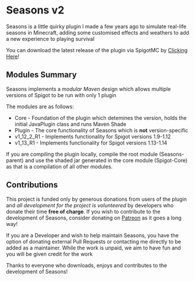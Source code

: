 <h1>Seasons v2</h1>

<p>Seasons is a little quirky plugin I made a few years ago to simulate real-life seasons in Minecraft, adding some
customised effects and weathers to add a new experience to playing survival</p>

<p>You can download the latest release of the plugin via SpigotMC by <a href="https://www.spigotmc.org/resources/seasons.39298/">Clicking Here</a>!

<h2>Modules Summary</h2>

<p>Seasons implements a <i>modular Maven</i> design which allows multiple versions of Spigot to be run with only 1 plugin</p>
<p>The modules are as follows:</p>
<ul>
  <li>Core - Foundation of the plugin which detemines the version, holds the initial JavaPlugin class and runs Maven Shade</li>
  <li>Plugin - The core functionality of Seasons which is <b>not</b> version-specific</li>
  <li>v1_12_2_R1 - Implements functionality for Spigot versions 1.9-1.12</li>
  <li>v1_13_R1 - Implements functionality for Spigot versions 1.13-1.14</li>
</ul>

<p>If you are compiling the plugin locally, compile the root module (Seasons-parent) and use the shaded jar generated in the 
  core module (Spigot-Core) as that is a compilation of all other modules.</p>
   
<h2>Contributions</h2>

<p>This project is funded only by generous donations from users of the plugin and <i>all development for the project is volunteered</i>
  by developers who donate their time <b>free of charge</b>. If you wish to contribute to the development of Seasons, consider donating
  on <a href="https://www.patreon.com/harieo">Patreon</a> as it goes a long way!</p>
  
<p>If you are a Developer and wish to help maintain Seasons, you have the option of donating external Pull Requests or contacting me directly to be added as a maintainer. While the work is unpaid, we aim to have fun and you will be given credit for the work</p>

<p>Thanks to everyone who downloads, enjoys and contributes to the development of Seasons!</p>


